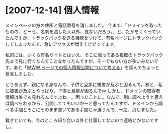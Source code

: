 # [2007-12-14] 個人情報


メインページの方の住所と電話番号を消しました。
今まで、「ドメインを取ったものの、どーせ、名刺を渡した人以外、見ないだろう。」と、たかをくくっていたんですが、トラックバックを送る機能をつけて、有名ページにトラックバックしてしまったんで、急にアクセスが増えてビビッてます。

私的には、いくら有名サイトとはいえ、そこに張ってある複数のトラックバック先まで見に行くなんてことなかったんですが、そーでもない方が多いみたいです。あと「<a href="http://www.fugenji.org/%7Ethomas/privacy/index.html" target="_blank">WWW ページでの個人情報公開について考える</a>」を読んでちょっと反省しました。

とりあえず、親になる身なんで、子供と旦那に被害が及ぶと困るんで。あと、私に被害が及ぶとやっぱり、子供と旦那が困るんでｗ
しかし、ドメインの取得者情報は誰でも見れるんですよねー。困ったことに。なんで、別に調べようと思えば調べられるから、公開しててもいいかーと思ってたんですが、ドメインから調べる手間とそこにそのまま書いてある手間じゃ違うんで、一応、消しました。

載せといても、今のところ知り合い以外と仕事してないので連絡とかないですし。
